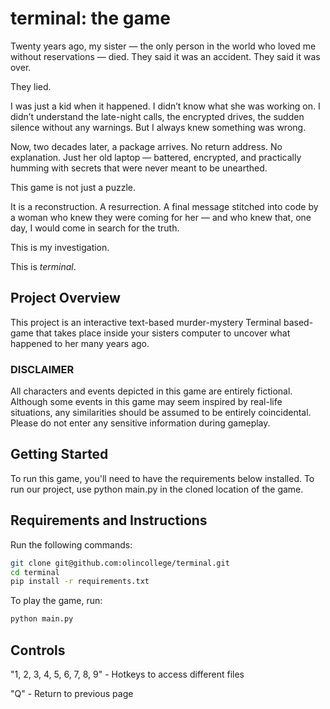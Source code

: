 # terminal: the game

Twenty years ago, my sister — the only person in the world who loved me without reservations — died. They said it was an accident. They said it was over.

They lied.

I was just a kid when it happened. I didn’t know what she was working on. I didn’t understand the late-night calls, the encrypted drives, the sudden silence without any warnings. But I always knew something was wrong.

Now, two decades later, a package arrives. No return address. No explanation. Just her old laptop — battered, encrypted, and practically humming with secrets that were never meant to be unearthed.

This game is not just a puzzle.

It is a reconstruction. A resurrection. A final message stitched into code by a woman who knew they were coming for her — and who knew that, one day, I would come in search for the truth.

This is my investigation.

This is *terminal*.

## Project Overview

This project is an interactive text-based murder-mystery Terminal based-game that takes place inside your sisters computer to uncover what happened to her many years ago.


### DISCLAIMER

All characters and events depicted in this game are entirely fictional. Although some events in this game may seem inspired by real-life situations, any similarities should be assumed to be entirely coincidental. Please do not enter any sensitive information during gameplay.


## Getting Started

To run this game, you'll need to have the requirements below installed. To run our project, use python main.py in the cloned location of the game.

## Requirements and Instructions 

Run the following commands:
```bash
git clone git@github.com:olincollege/terminal.git
cd terminal
pip install -r requirements.txt
```

To play the game, run:
```bash
python main.py
```


## Controls
"1, 2, 3, 4, 5, 6, 7, 8, 9" - Hotkeys to access different files

"Q" - Return to previous page
